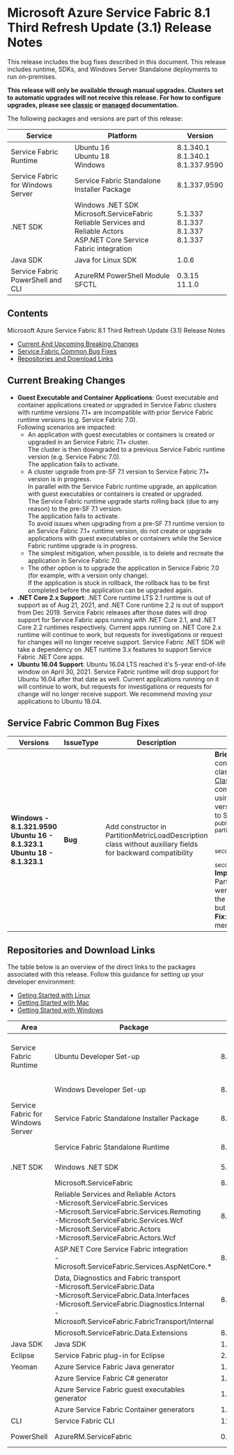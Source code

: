 # Microsoft Azure Service Fabric 8.1 Third Refresh Update (3.1) Release Notes

This release includes the bug fixes described in this document. This release includes runtime, SDKs, and Windows Server Standalone deployments to run on-premises.

**This release will only be available through manual upgrades. Clusters set to automatic upgrades will not receive this release. For how to configure upgrades, please see [classic](https://docs.microsoft.com/azure/service-fabric/service-fabric-cluster-upgrade) or [managed](https://docs.microsoft.com/azure/service-fabric/how-to-managed-cluster-configuration) documentation.**

The following packages and versions are part of this release:

| Service | Platform | Version |
|---------|----------|---------|
|Service Fabric Runtime| Ubuntu 16 <br> Ubuntu 18 <br> Windows | 8.1.340.1 <br> 8.1.340.1 <br> 8.1.337.9590 |
|Service Fabric for Windows Server|Service Fabric Standalone Installer Package | 8.1.337.9590 |
|.NET SDK |Windows .NET SDK <br> Microsoft.ServiceFabric <br> Reliable Services and Reliable Actors <br> ASP.NET Core Service Fabric integration| 5.1.337 <br> 8.1.337 <br> 8.1.337 <br> 8.1.337 |
|Java SDK |Java for Linux SDK | 1.0.6 |
|Service Fabric PowerShell and CLI | AzureRM PowerShell Module <br> SFCTL | 0.3.15 <br> 11.1.0 |


## Contents 

Microsoft Azure Service Fabric 8.1 Third Refresh Update (3.1) Release Notes

* [Current And Upcoming Breaking Changes](#Current-And-Upcoming-Breaking-Changes)
* [Service Fabric Common Bug Fixes](#service-fabric-common-bug-fixes)
* [Repositories and Download Links](#repositories-and-download-links)


## Current Breaking Changes
* **Guest Executable and Container Applications**: Guest executable and container applications created or upgraded in Service Fabric clusters with runtime versions 7.1+ are incompatible with prior Service Fabric runtime versions (e.g. Service Fabric 7.0).<br/>
    Following scenarios are impacted:<br/>
    * An application with guest executables or containers is created or upgraded in an Service Fabric 7.1+ cluster.<br/>
    The cluster is then downgraded to a previous Service Fabric runtime version (e.g. Service Fabric 7.0).<br/>
    The application fails to activate.<br/>
    * A cluster upgrade from pre-SF 7.1 version to Service Fabric 7.1+ version is in progress.<br/>
    In parallel with the Service Fabric runtime upgrade, an application with guest executables or containers is created or upgraded.<br/>
    The Service Fabric runtime upgrade starts rolling back (due to any reason) to the pre-SF 7.1 version.<br/>
    The application fails to activate.<br/>
    To avoid issues when upgrading from a pre-SF 7.1 runtime version to an Service Fabric 7.1+ runtime version, do not create or upgrade applications with guest executables or containers while the Service Fabric runtime upgrade is in progress.<br/>
    * The simplest mitigation, when possible, is to delete and recreate the application in Service Fabric 7.0.<br/>
    * The other option is to upgrade the application in Service Fabric 7.0 (for example, with a version only change).<br/>
    If the application is stuck in rollback, the rollback has to be first completed before the application can be upgraded again.
* **.NET Core 2.x Support**: .NET Core runtime LTS 2.1 runtime is out of support as of Aug 21, 2021, and .NET Core runtime 2.2 is out of support from Dec 2019. Service Fabric releases after those dates will drop support for Service Fabric apps running with .NET Core 2.1, and .NET Core 2.2 runtimes respectively. Current apps running on .NET Core 2.x runtime will continue to work, but requests for investigations or request for changes will no longer receive support. Service Fabric .NET SDK will take a dependency on .NET runtime 3.x features to support Service Fabric .NET Core apps.
* **Ubuntu 16.04 Support**: Ubuntu 16.04 LTS reached it's 5-year end-of-life window on April 30, 2021. Service Fabric runtime will drop support for Ubuntu 16.04 after that date as well. Current applications running on it will continue to work, but requests for investigations or requests for change will no longer receive support. We recommend moving your applications to Ubuntu 18.04.


## Service Fabric Common Bug Fixes

| Versions | IssueType | Description | Resolution | 
|-|-|-|-|
| **Windows - 8.1.321.9590<br>Ubuntu 16 - 8.1.323.1<br>Ubuntu 18 - 8.1.323.1** | **Bug** | Add constructor in PartitionMetricLoadDescription class without auxiliary fields for backward compatibility | **Brief Description**: The following constructor has been added back to the class - [PartitionMetricLoadDescription Class](https://docs.microsoft.com/en-us/dotnet/api/system.fabric.description.partitionmetricloaddescription?view=azure-dotnet) - for supporting backward compatibility for the customers who are using Service Fabric SDK 8.0 and earlier version but want to upgrade their cluster to Service Fabric Runtime 8.1<br><sub>public PartitionMetricLoadDescription(Guid partitionId,<br>&nbsp;&nbsp;&nbsp;&nbsp;&nbsp;&nbsp;&nbsp;&nbsp;IList<MetricLoadDescription> primaryReplicaLoadEntries,<br>&nbsp;&nbsp;&nbsp;&nbsp;&nbsp;&nbsp;&nbsp;&nbsp;IList<MetricLoadDescription> secondaryReplicasOrInstancesLoadEntries,<br>&nbsp;&nbsp;&nbsp;&nbsp;&nbsp;&nbsp;&nbsp;&nbsp;IList<ReplicaMetricLoadDescription> secondaryReplicaOrInstanceLoadEntriesPerNode)</sub><br>**Impact**: Customers using the class  PartitionMetricLoadDescription Class were impacted when they only upgraded the Service Fabric runtime version to 8.1 but didn't update the Service Fabric SDK <br>**Fix**: Re-addition of the old constructor as mentioned in the description. |


## Repositories and Download Links
The table below is an overview of the direct links to the packages associated with this release. 
Follow this guidance for setting up your developer environment: 
* [Geting Started with Linux](https://docs.microsoft.com/azure/service-fabric/service-fabric-get-started-linux)
* [Getting Started with Mac](https://docs.microsoft.com/azure/service-fabric/service-fabric-get-started-mac)
* [Getting Started with Windows](https://docs.microsoft.com/azure/service-fabric/service-fabric-get-started)

| Area | Package | Version | Repository | Direct Download Link |
|-|-|-|-|-|
|Service Fabric Runtime |Ubuntu Developer Set-up | 8.1.340.1 |N/A | Cluster Runtime: https://apt-mo.trafficmanager.net/repos/servicefabric/pool/main/s/servicefabric <br> Service Fabric SDK for local cluster setup: https://apt-mo.trafficmanager.net/repos/servicefabric/pool/main/s/servicefabricsdkcommon/ <br> Container image: https://hub.docker.com/r/microsoft/service-fabric-onebox/ 
|| Windows Developer Set-up| 8.1.337.9590 | N/A | https://download.microsoft.com/download/b/8/a/b8a2fb98-0ec1-41e5-be98-9d8b5abf7856/MicrosoftServiceFabric.8.1.337.9590.exe |
|Service Fabric for Windows Server |Service Fabric Standalone Installer Package | 8.1.337.9590 |N/A | https://download.microsoft.com/download/8/3/6/836E3E99-A300-4714-8278-96BC3E8B5528/8.1.337.9590/Microsoft.Azure.ServiceFabric.WindowsServer.8.1.337.9590.zip |
||Service Fabric Standalone Runtime | 8.1.337.9590 |N/A | https://download.microsoft.com/download/B/0/B/B0BCCAC5-65AA-4BE3-AB13-D5FF5890F4B5/8.1.337.9590/MicrosoftAzureServiceFabric.8.1.337.9590.cab |
|.NET SDK |Windows .NET SDK | 5.1.337 |N/A | https://download.microsoft.com/download/b/8/a/b8a2fb98-0ec1-41e5-be98-9d8b5abf7856/MicrosoftServiceFabricSDK.5.1.337.msi |
||Microsoft.ServiceFabric | 8.1.337 |N/A |https://www.nuget.org |
||Reliable Services and Reliable Actors<br>\-Microsoft.ServiceFabric.Services<br>\-Microsoft.ServiceFabric.Services.Remoting<br>\-Microsoft.ServiceFabric.Services.Wcf <br>\-Microsoft.ServiceFabric.Actors <br>\-Microsoft.ServiceFabric.Actors.Wcf | 8.1.337 |https://github.com/Azure/service-fabric-services-and-actors-dotnet |https://www.nuget.org |
||ASP.NET Core Service Fabric integration<br>\-Microsoft.ServiceFabric.Services.AspNetCore.*| 8.1.337 |https://github.com/Azure/service-fabric-aspnetcore |https://www.nuget.org |
||Data, Diagnostics and Fabric transport<br>\-Microsoft.ServiceFabric.Data <br>\-Microsoft.ServiceFabric.Data.Interfaces <br>\-Microsoft.ServiceFabric.Diagnostics.Internal <br>\-Microsoft.ServiceFabric.FabricTransport/Internal | 8.1.337 |N/A| https://www.nuget.org |
||Microsoft.ServiceFabric.Data.Extensions | 8.1.337 | N/A |https://www.nuget.org |
|Java SDK |Java SDK | 1.0.6 |N/A |https://mvnrepository.com/artifact/com.microsoft.servicefabric/sf-actors/1.0.6 |
|Eclipse |Service Fabric plug-in for Eclipse | 2.0.7 | N/A |N/A |
|Yeoman |Azure Service Fabric Java generator | 1.0.7 |https://github.com/Azure/generator-azuresfjava |N/A |
||Azure Service Fabric C# generator | 1.0.9 |https://github.com/Azure/generator-azuresfcsharp |N/A |
||Azure Service Fabric guest executables generator | 1.0.1 |https://github.com/Azure/generator-azuresfguest |N/A|
||Azure Service Fabric Container generators | 1.0.1 |https://github.com/Azure/generator-azuresfcontainer |N/A |
|CLI |Service Fabric CLI | 11.1.0 |https://github.com/Azure/service-fabric-cli |https://pypi.python.org/pypi/sfctl |
|PowerShell |AzureRM.ServiceFabric | 0.3.15 |https://github.com/Azure/azure-powershell/tree/preview/src/ResourceManager/ServiceFabric |https://www.powershellgallery.com/packages/AzureRM.ServiceFabric/0.3.15 |
